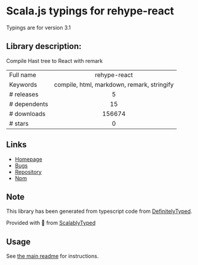 
# Scala.js typings for rehype-react

Typings are for version 3.1

## Library description:
Compile Hast tree to React with remark

|                    |                 |
| ------------------ | :-------------: |
| Full name          | rehype-react |
| Keywords           | compile, html, markdown, remark, stringify |
| # releases         | 5 |
| # dependents       | 15 |
| # downloads        | 156674 |
| # stars            | 0 |

## Links
- [Homepage](https://github.com/rhysd/rehype-react#readme)
- [Bugs](https://github.com/rhysd/rehype-react/issues)
- [Repository](https://github.com/rhysd/rehype-react)
- [Npm](https://www.npmjs.com/package/rehype-react)
    


## Note
This library has been generated from typescript code from [DefinitelyTyped](https://definitelytyped.org).

Provided with :purple_heart: from [ScalablyTyped](https://github.com/oyvindberg/ScalablyTyped)

## Usage
See [the main readme](../../readme.md) for instructions.


